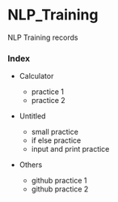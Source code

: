 # NLP_Training
  NLP Training records
  
### Index
- Calculator
  - practice 1
  - practice 2
  
- Untitled
  - small practice
  - if else practice
  - input and print practice
  
- Others
  - github practice 1
  - github practice 2
  
